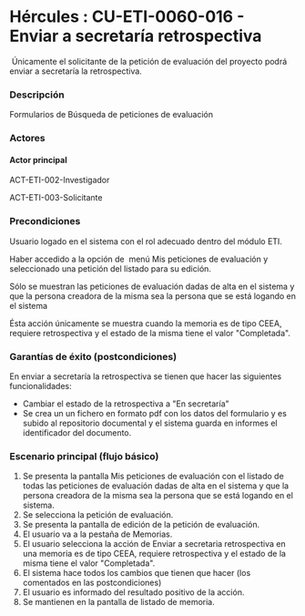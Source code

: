 # Hércules : CU\-ETI\-0060\-016 \- Enviar a secretaría retrospectiva



 Únicamente el solicitante de la petición de evaluación del proyecto podrá enviar a secretaría la retrospectiva.

  


### Descripción

Formularios de Búsqueda de peticiones de evaluación

### Actores

#### Actor principal

ACT\-ETI\-002\-Investigador

ACT\-ETI\-003\-Solicitante

### Precondiciones

Usuario logado en el sistema con el rol adecuado dentro del módulo ETI.

Haber accedido a la opción de  menú Mis peticiones de evaluación y seleccionado una petición del listado para su edición.

Sólo se muestran las peticiones de evaluación dadas de alta en el sistema y que la persona creadora de la misma sea la persona que se está logando en el sistema

Ésta acción únicamente se muestra cuando la memoria es de tipo CEEA, requiere retrospectiva y el estado de la misma tiene el valor "Completada".

  


### Garantías de éxito (postcondiciones)

En enviar a secretaría la retrospectiva se tienen que hacer las siguientes funcionalidades:

* Cambiar el estado de la retrospectiva a "En secretaría"
* Se crea un un fichero en formato pdf con los datos del formulario y es subido al repositorio documental y el sistema guarda en informes el identificador del documento.

### Escenario principal (flujo básico)

1. Se presenta la pantalla Mis peticiones de evaluación con el listado de todas las peticiones de evaluación dadas de alta en el sistema y que la persona creadora de la misma sea la persona que se está logando en el sistema.
2. Se selecciona la petición de evaluación.
3. Se presenta la pantalla de edición de la petición de evaluación.
4. El usuario va a la pestaña de Memorias.
5. El usuario selecciona la acción de Enviar a secretaria retrospectiva en una memoria es de tipo CEEA, requiere retrospectiva y el estado de la misma tiene el valor "Completada".
6. El sistema hace todos los cambios que tienen que hacer (los comentados en las postcondiciones)
7. El usuario es informado del resultado positivo de la acción.
8. Se mantienen en la pantalla de listado de memoria.




